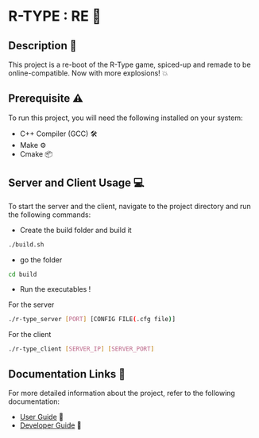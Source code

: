 # R-TYPE : RE :rocket:

## Description :book:

This project is a re-boot of the R-Type game, spiced-up and remade to be online-compatible. Now with more explosions! :boom:

## Prerequisite :warning:

To run this project, you will need the following installed on your system:

- C++ Compiler (GCC) :hammer_and_wrench:
- Make :gear:
- Cmake :package:

## Server and Client Usage :computer:

To start the server and the client, navigate to the project directory and run the following commands:

- Create the build folder and build it

```sh
./build.sh
```

- go the folder

```sh
cd build
```

- Run the executables !

For the server
```sh
./r-type_server [PORT] [CONFIG FILE(.cfg file)]
```

For the client
```sh
./r-type_client [SERVER_IP] [SERVER_PORT]
```

## Documentation Links :link:

For more detailed information about the project, refer to the following documentation:

- [User Guide](link_to_user_guide) :book:
- [Developer Guide](https://r-type-2.gitbook.io/r-type-re-or-server-documentation/) :book:
